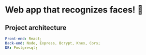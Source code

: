 # Web app that recognizes faces! :disguised_face:

<h2> Project architecture</h2>

```yaml
Front-end: React;
Back-end: Node, Express, Bcrypt, Knex, Cors;
DB: Postgresql;
```
